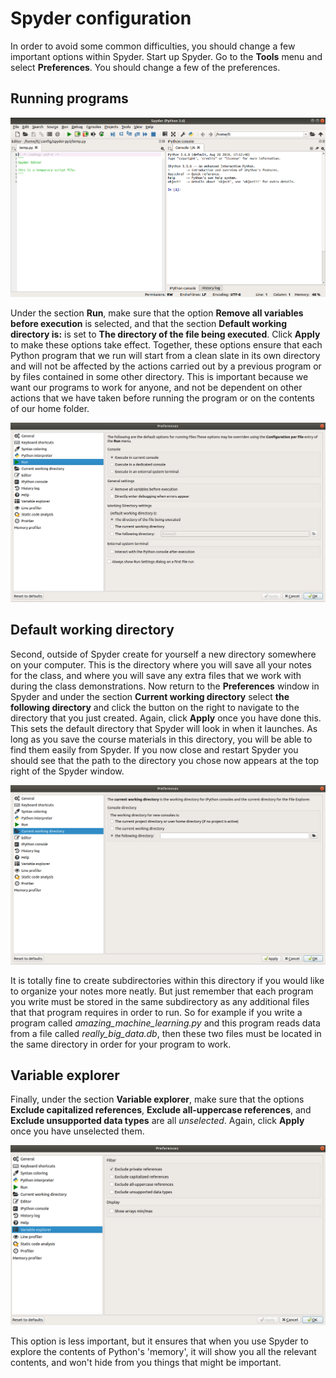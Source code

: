 # Spyder configuration

In order to avoid some common difficulties, you should change a few important options within Spyder. Start up Spyder. Go to the **Tools** menu and select **Preferences**. You should change a few of the preferences.

## Running programs

![](images/spyder.png)

Under the section **Run**, make sure that the option **Remove all variables before execution** is selected, and that the section **Default working directory is:** is set to **The directory of the file being executed**. Click **Apply** to make these options take effect. Together, these options ensure that each Python program that we run will start from a clean slate in its own directory and will not be affected by the actions carried out by a previous program or by files contained in some other directory. This is important because we want our programs to work for anyone, and not be dependent on other actions that we have taken before running the program or on the contents of our home folder.

![](images/spyder_run.png)

## Default working directory

Second, outside of Spyder create for yourself a new directory somewhere on your computer. This is the directory where you will save all your notes for the class, and where you will save any extra files that we work with during the class demonstrations. Now return to the **Preferences** window in Spyder and under the section **Current working directory** select **the following directory** and click the button on the right to navigate to the directory that you just created. Again, click **Apply** once you have done this. This sets the default directory that Spyder will look in when it launches. As long as you save the course materials in this directory, you will be able to find them easily from Spyder. If you now close and restart Spyder you should see that the path to the directory you chose now appears at the top right of the Spyder window.

![](images/spyder_directory.png)

It is totally fine to create subdirectories within this directory if you would like to organize your notes more neatly. But just remember that each program you write must be stored in the same subdirectory as any additional files that that program requires in order to run. So for example if you write a program called *amazing_machine_learning.py* and this program reads data from a file called *really_big_data.db*, then these two files must be located in the same directory in order for your program to work.

## Variable explorer

Finally, under the section **Variable explorer**, make sure that the options **Exclude capitalized references**, **Exclude all-uppercase references**, and **Exclude unsupported data types** are all *unselected*. Again, click **Apply** once you have unselected them.

![](images/spyder_variable_explorer.png)

This option is less important, but it ensures that when you use Spyder to explore the contents of Python's 'memory', it will show you all the relevant contents, and won't hide from you things that might be important.
